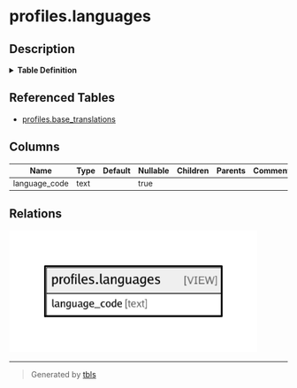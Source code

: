 # profiles.languages

## Description

<details>
<summary><strong>Table Definition</strong></summary>

```sql
CREATE VIEW languages AS (
 SELECT DISTINCT base_translations.language_code
   FROM profiles.base_translations
)
```

</details>

## Referenced Tables

- [profiles.base_translations](profiles.base_translations.md)

## Columns

| Name | Type | Default | Nullable | Children | Parents | Comment |
| ---- | ---- | ------- | -------- | -------- | ------- | ------- |
| language_code | text |  | true |  |  |  |

## Relations

![er](profiles.languages.png)

---

> Generated by [tbls](https://github.com/k1LoW/tbls)
